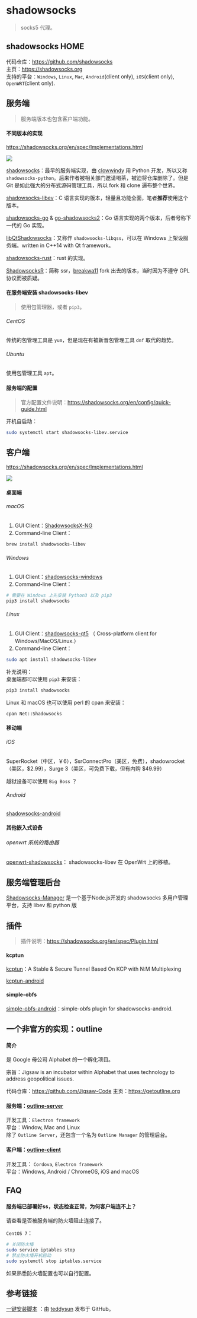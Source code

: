 
# shadowsocks

> socks5 代理。

## shadowsocks HOME

代码仓库：https://github.com/shadowsocks  
主页：https://shadowsocks.org  
支持的平台：`Windows`, `Linux`, `Mac`, `Android`(client only), `iOS`(client only), `OpenWRT`(client only).   

## 服务端

> 服务端版本也包含客户端功能。

#### 不同版本的实现

https://shadowsocks.org/en/spec/Implementations.html

![](media/15448975885353.jpg)


[shadowsocks](https://github.com/shadowsocks/shadowsocks)：最早的服务端实现，由 [clowwindy](https://github.com/clowwindy) 用 Python 开发，所以又称 `shadowsocks-python`。后来作者被相关部门邀请喝茶，被迫将仓库删除了。但是 Git 是如此强大的分布式源码管理工具，所以 fork 和 clone 遍布整个世界。  

[shadowsocks-libev](https://github.com/shadowsocks/shadowsocks-libev)：C 语言实现的版本，轻量且功能全面，笔者**推荐**使用这个版本。  

[shadowsocks-go](https://github.com/shadowsocks/shadowsocks-go) & [go-shadowsocks2](https://github.com/shadowsocks/go-shadowsocks2)：Go 语言实现的两个版本，后者号称下一代的 Go 实现。    

[libQtShadowsocks](https://github.com/shadowsocks/libQtShadowsocks)：又称作 `shadowsocks-libqss`，可以在 Windows 上架设服务端。written in C++14 with Qt framework。   

[shadowsocks-rust](https://github.com/shadowsocks/shadowsocks-rust)：rust 的实现。

[ShadowsocksR](https://github.com/shadowsocksr-backup/shadowsocksr)：简称 ssr，[breakwa11](https://github.com/breakwa11) fork 出去的版本，当时因为不遵守 GPL 协议而被质疑。  

#### 在服务端安装 shadowsocks-libev

> 使用包管理器，或者 `pip3`。

###### CentOS

传统的包管理工具是 `yum`，但是现在有被新晋包管理工具 `dnf` 取代的趋势。  

###### Ubuntu

使用包管理工具 `apt`。

#### 服务端的配置

> 官方配置文件说明：https://shadowsocks.org/en/config/quick-guide.html

开机自启动：  

```bash
sudo systemctl start shadowsocks-libev.service
```

## 客户端

https://shadowsocks.org/en/spec/Implementations.html

![](media/15448976148634.jpg)


#### 桌面端

###### macOS
1. GUI Client：[ShadowsocksX-NG](https://github.com/shadowsocks/ShadowsocksX-NG/releases)   
2. Command-line Client：

```bash
brew install shadowsocks-libev
```

###### Windows
1. GUI Client：[shadowsocks-windows](https://github.com/shadowsocks/shadowsocks-windows/releases)
2. Command-line Client：

```bash
# 需要在 Windows 上先安装 Python3 以及 pip3 
pip3 install shadowsocks
```

###### Linux
1. GUI Client：[shadowsocks-qt5](https://github.com/shadowsocks/shadowsocks-qt5) （ Cross-platform client for Windows/MacOS/Linux.）
2. Command-line Client：

```bash
sudo apt install shadowsocks-libev
```

补充说明：  
桌面端都可以使用 `pip3` 来安装：  

```bash
pip3 install shadowsocks
```

Linux 和 macOS 也可以使用 perl 的 cpan 来安装：  

```bash
cpan Net::Shadowsocks
```

#### 移动端

###### iOS

SuperRocket（中区，￥6），SsrConnectPro（美区，免费），shadowrocket（美区，\$2.99），Surge 3（美区，可免费下载，但有内购 \$49.99）

越狱设备可以使用 `Big Boss` ？

###### Android

[shadowsocks-android](https://github.com/shadowsocks/shadowsocks-android/releases)

#### 其他嵌入式设备

###### openwrt 系统的路由器

[openwrt-shadowsocks](https://github.com/shadowsocks/openwrt-shadowsocks)： shadowsocks-libev 在 OpenWrt 上的移植。 


## 服务端管理后台

[Shadowsocks-Manager](https://github.com/shadowsocks/shadowsocks-manager) 是一个基于Node.js开发的 shadowsocks 多用户管理平台，支持 libev 和 python 版

## 插件

> 插件说明：https://shadowsocks.org/en/spec/Plugin.html

#### kcptun

[kcptun](https://github.com/xtaci/kcptun)：A Stable & Secure Tunnel Based On KCP with N:M Multiplexing

[kcptun-android](https://github.com/shadowsocks/kcptun-android)

#### simple-obfs

[simple-obfs-android](https://github.com/shadowsocks/simple-obfs-android)：simple-obfs plugin for shadowsocks-android.

## 一个非官方的实现：outline

#### 简介

是 Google 母公司 Alphabet 的一个孵化项目。

宗旨：Jigsaw is an incubator within Alphabet that uses technology to address geopolitical issues.

代码仓库：https://github.com/Jigsaw-Code
主页：https://getoutline.org

#### 服务端：[outline-server](https://github.com/Jigsaw-Code/outline-server)

开发工具：`Electron framework`    
平台：Window, Mac and Linux   
除了 `Outline Server`，还包含一个名为 `Outline Manager` 的管理后台。  

#### 客户端：[outline-client](https://github.com/Jigsaw-Code/outline-client)

开发工具： `Cordova`, `Electron framework`   
平台：Windows, Android / ChromeOS, iOS and macOS    


## FAQ

#### 服务端已部署好ss，状态检查正常，为何客户端连不上？

请查看是否被服务端的防火墙阻止连接了。

`CentOS 7`：  

```bash
# 关闭防火墙
sudo service iptables stop
# 禁止防火墙开机启动
sudo systemctl stop iptables.service
```

如果熟悉防火墙配置也可以自行配置。  

## 参考链接

[一键安装脚本](https://github.com/teddysun/shadowsocks_install) ：由 [teddysun](https://github.com/teddysun) 发布于 GitHub。



